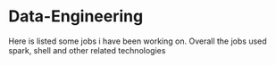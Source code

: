 # Data-Engineering

Here is listed some jobs i have been working on. Overall the jobs used spark, shell and other related technologies
